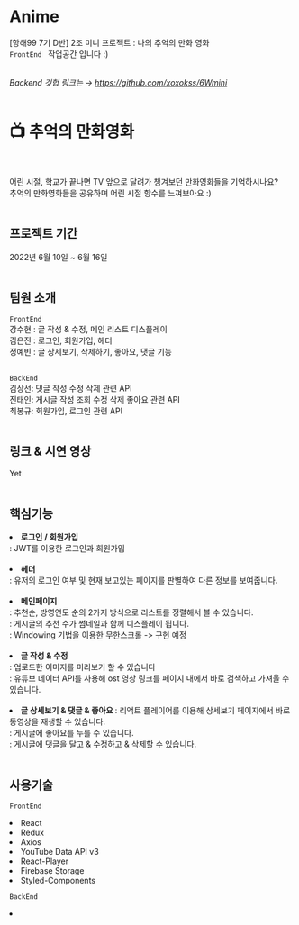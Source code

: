 # Anime
[항해99 7기 D반] 2조 미니 프로젝트 : 나의 추억의 만화 영화 <br/>
<code>FrontEnd </code> 작업공간 입니다 :) <br/> <br/>

<i>Backend 깃헙 링크는 → https://github.com/xoxokss/6Wmini</i>
<br/> <br/>

<h1>📺 추억의 만화영화</h1><br/>

어린 시절, 학교가 끝나면 TV 앞으로 달려가 챙겨보던 만화영화들을 기억하시나요?<br/>
추억의 만화영화들을 공유하며 어린 시절 향수를 느껴보아요 :)<br/><br/>

<h2> 프로젝트 기간 </h2>

2022년 6월 10일 ~ 6월 16일<br/><br/>

<h2> 팀원 소개 </h2>

<code>FrontEnd </code><br/>
강수현 : 글 작성 & 수정, 메인 리스트 디스플레이 <br/>
김은진 : 로그인, 회원가입, 헤더 <br/>
정예빈 : 글 상세보기, 삭제하기, 좋아요, 댓글 기능 <br/><br/>

<code>BackEnd</code><br/>
김상선: 댓글 작성 수정 삭제 관련 API <br/>
진태인: 게시글 작성 조회 수정 삭제 좋아요 관련 API <br/>
최봉규: 회원가입, 로그인 관련 API <br/><br/>


<h2> 링크 & 시연 영상 </h2>

Yet<br/><br/>


<h2> 핵심기능 </h2>
<li> <b> 로그인 / 회원가입 </b><br/>
: JWT를 이용한 로그인과 회원가입<br/>

<br/>
  
<li> <b> 헤더 </b><br/>
: 유저의 로그인 여부 및 현재 보고있는 페이지를 판별하여 다른 정보를 보여줍니다. <br/>

<br/>

<li> <b> 메인페이지 </b><br/>
: 추천순, 방영연도 순의 2가지 방식으로 리스트를 정렬해서 볼 수 있습니다. <br/>
: 게시글의 추천 수가 썸네일과 함께 디스플레이 됩니다. <br/>
: Windowing 기법을 이용한 무한스크롤 -> 구현 예정 <br/>
  
<br/>

<li> <b> 글 작성 & 수정 </b><br/>
: 업로드한 이미지를 미리보기 할 수 있습니다<br/>
: 유튜브 데이터 API를 사용해 ost 영상 링크를 페이지 내에서 바로 검색하고 가져올 수 있습니다.<br/>

<br/>
  
<li> <b> 글 상세보기 & 댓글 & 좋아요 </b>
 : 리액트 플레이어를 이용해 상세보기 페이지에서 바로 동영상을 재생할 수 있습니다.<br/>
 : 게시글에 좋아요를 누를 수 있습니다. <br/>
 : 게시글에 댓글을 달고 & 수정하고 & 삭제할 수 있습니다.
<br/>
<br/>
<h2> 사용기술 </h2>

<code>FrontEnd </code><br/>
<li> React
<li> Redux
<li> Axios
<li> YouTube Data API v3
<li> React-Player
<li> Firebase Storage
<li> Styled-Components
  
<br/>
  
<code>BackEnd</code><br/>
<li> 
  
<br/>
  
  

